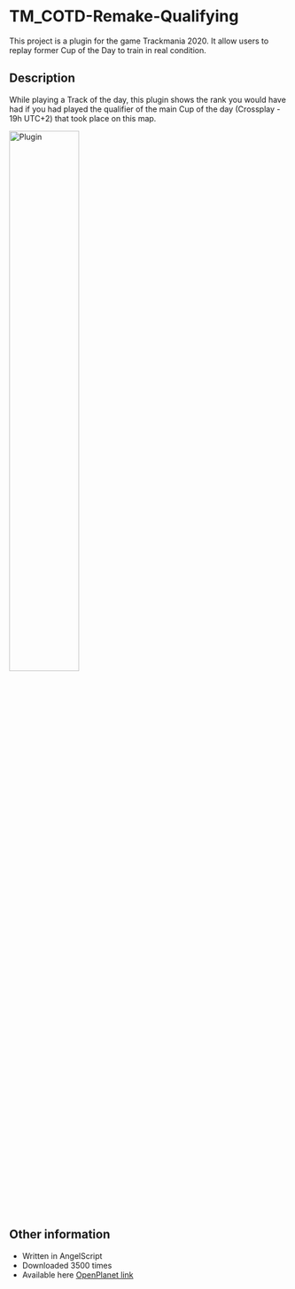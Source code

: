 # TM_COTD-Remake-Qualifying
This project is a plugin for the game Trackmania 2020. 
It allow users to replay former Cup of the Day to train in real condition.
## Description
While playing a Track of the day, this plugin shows the rank you would have had if you had played the qualifier of the main Cup of the day (Crossplay - 19h UTC+2) that took place on this map.

<img src="https://github.com/user-attachments/assets/5295d77c-4338-4d98-8701-b13a3728ea92" alt="Plugin" width="50%">

## Other information
- Written in AngelScript
- Downloaded 3500 times
- Available here [OpenPlanet link](https://openplanet.dev/plugin/cotdremakequalifying)
